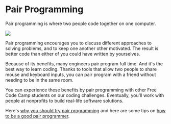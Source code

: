 # Pair Programming

Pair programming is where two people code together on one computer.

![](http://cs10.org/sp15/resources/images/pairprogramming.jpg)

Pair programming encourages you to discuss different approaches to solving problems, and to keep one another other motivated. The result is better code than either of you could have written by yourselves. 

Because of its benefits, many engineers pair program full time. And it's the best way to learn coding. Thanks to tools that allow two people to share mouse and keyboard inputs, you can pair program with a friend without needing to be in the same room.

You can experience these benefits by pair programming with other Free Code Camp students on our coding challenges. Eventually, you'll work with people at nonprofits to build real-life software solutions.

Here's [why you should try pair programming](Pair-Programming-Why) and here are some tips on [how to be a good pair programmer](Tips-on-How-To-Become-A-Good-Pair-Programmer).
